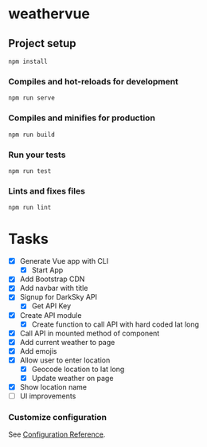 # weathervue

## Project setup
```
npm install
```

### Compiles and hot-reloads for development
```
npm run serve
```

### Compiles and minifies for production
```
npm run build
```

### Run your tests
```
npm run test
```

### Lints and fixes files
```
npm run lint
```

# Tasks

* [x] Generate Vue app with CLI
  * [x] Start App
* [x] Add Bootstrap CDN
* [x] Add navbar with title
* [x] Signup for DarkSky API
  * [x] Get API Key
* [x] Create API module
  * [x] Create function to call API with hard coded lat long
* [x] Call API in mounted method of component
* [x] Add current weather to page
* [x] Add emojis
* [x] Allow user to enter location
  * [x] Geocode location to lat long
  * [x] Update weather on page
* [x] Show location name
* [ ] UI improvements

### Customize configuration
See [Configuration Reference](https://cli.vuejs.org/config/).
